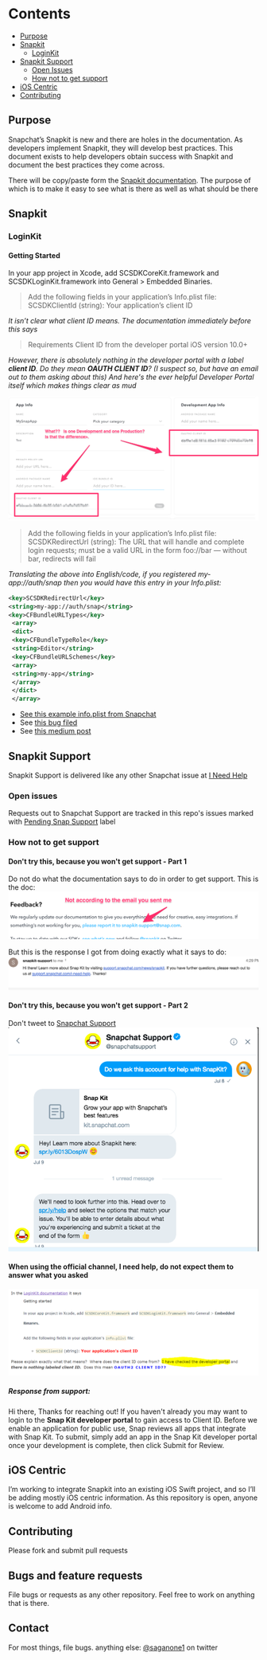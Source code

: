 # Contents
- [Purpose](#purpose)
- [Snapkit](#snapkit)
  - [LoginKit](#loginkit)
- [Snapkit Support](#snapkitsupport)
   - [Open Issues](#openissues)
   - [How not to get support](#not)
- [iOS Centric](#ioscentric)
- [Contributing](#contributing)


## Purpose
Snapchat’s Snapkit is new and there are holes in the documentation. As developers implement Snapkit, they will develop best practices. This document exists to help developers obtain success with Snapkit and document the best practices they come across.

There will be copy/paste form the [Snapkit documentation](https://docs.snapchat.com/docs/). The purpose of which is to make it easy to see what is there as well as what should be there

## Snapkit
### LoginKit
#### Getting Started

In your app project in Xcode, add SCSDKCoreKit.framework and SCSDKLoginKit.framework into General > Embedded Binaries.

>Add the following fields in your application’s Info.plist file:
>SCSDKClientId (string): Your application’s client ID

*It isn’t clear what client ID means. The documentation immediately before this says*

>Requirements
>Client ID from the developer portal
>iOS version 10.0+

*However, there is absolutely nothing in the developer portal with a label **client ID**. Do they mean **OAUTH CLIENT ID**? (I suspect so, but have an email out to them asking about this)
And here's the ever helpful Developer Portal itself which makes things clear as mud*

![devloper portal](images/devportal1.png)

>Add the following fields in your application’s Info.plist file:
>SCSDKRedirectUrl (string): The URL that will handle and complete login requests; must be a valid URL in the form foo://bar — without bar, redirects will fail

*Translating the above into English/code, if you registered *my-app://auth/snap* then you would have this entry in your Info.plist:*
```xml
<key>SCSDKRedirectUrl</key>
<string>my-app://auth/snap</string>
<key>CFBundleURLTypes</key>
 <array>
 <dict>
 <key>CFBundleTypeRole</key>
 <string>Editor</string>
 <key>CFBundleURLSchemes</key>
 <array>
 <string>my-app</string>
 </array>
 </dict>
 </array>
 ```
 - [See this example info.plist from Snapchat](https://github.com/Snap-Kit/bitmoji-sample/blob/master/ios/BitmojiSampleApp/Supporting%20Files/Info.plist)
- See [this bug filed](https://github.com/Snap-Kit/bitmoji-sample/issues/3)
- See [this medium post](https://medium.com/adventures-in-ios-mobile-app-development/snapchat-snapkit-developer-support-sadly-sad-89d63011c6ad)

## Snapkit Support
Snapkit Support is delivered like any other Snapchat issue at [I Need Help](https://support.snapchat.com/en-US/i-need-help)

### Open issues
Requests out to Snapchat Support are tracked in this repo's issues marked with [Pending Snap Support](https://github.com/bbookman/Snapchat-Snapkit-DIY-Docs/labels/Pending%20Snap%20Support) label

### How not to get support
#### Don't try this, because you won't get support - Part 1
Do not do what the documentation says to do in order to get support. This is the doc:
![Feedback](images/Feedback.png)

But this is the response I got from doing exactly what it says to do:
![what to do](images/response1.png)

#### Don't try this, because you won't get support - Part 2
Don't tweet to [Snapchat Support](https://twitter.com/snapchatsupport)
![twitter](images/twitter1.png)

#### When using the official channel, I need help, do not expect them to answer what you asked
![question1](images/asked1.png)

##### Response from support:
Hi there, Thanks for reaching out! If you haven't already you may want to login to the **Snap Kit developer portal** to gain access to Client ID. Before we enable an application for public use, Snap reviews all apps that integrate with Snap Kit. To submit, simply add an app in the Snap Kit developer portal once your development is complete, then click Submit for Review.

## iOS Centric
I’m working to integrate Snapkit into an existing iOS Swift project, and so I’ll be adding mostly iOS centric information. As this repository is open, anyone is welcome to add Android info.

## Contributing
Please fork and submit pull requests

## Bugs and feature requests
File bugs or requests as any other repository. Feel free to work on anything that is there.

## Contact
For most things, file bugs. anything else:
[@saganone1](http://twitter.com/saganone1) on twitter
